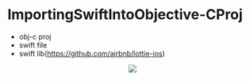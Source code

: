# ImportingSwiftIntoObjective-CProj


- obj-c proj
- swift file
- swift lib(https://github.com/airbnb/lottie-ios)

<p align="center">
  <img src="https://user-images.githubusercontent.com/17498546/123288974-39d4d100-d53a-11eb-9ef3-493883a701b9.gif" />
</p>
